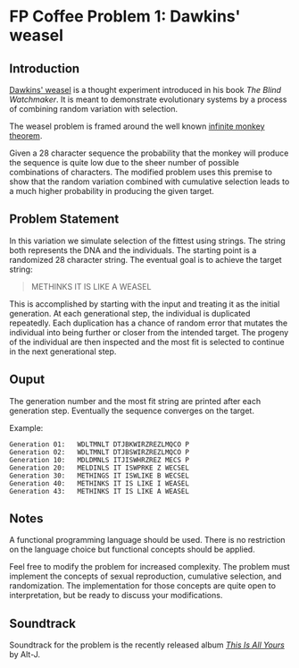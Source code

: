 # FP Coffee Problem 1: Dawkins' weasel

## Introduction

[Dawkins' weasel](http://en.wikipedia.org/wiki/Weasel_program)
is a thought experiment introduced in his book *The Blind
Watchmaker*. It is meant to demonstrate evolutionary systems by a process
of combining random variation with selection. 

The weasel problem is framed around the well known 
[infinite monkey theorem](http://en.wikipedia.org/wiki/Infinite_monkey_theorem).

Given a 28 character sequence the probability that the monkey will produce
the sequence is quite low due to the sheer number of possible combinations of
characters. The modified problem uses this premise to show that the random
variation combined with cumulative selection leads to a much higher probability
in producing the given target. 

## Problem Statement

In this variation we simulate selection of the fittest using strings. The
string both represents the DNA and the individuals. The starting point is a 
randomized 28 character string. The eventual goal is to achieve the target
string:

> METHINKS IT IS LIKE A WEASEL

This is accomplished by starting with the input and treating it as the
initial generation. At each generational step, the individual is duplicated
repeatedly. Each duplication has a chance of random error that mutates
the individual into being further or closer from the intended target. 
The progeny of the individual are then inspected and the most fit is
selected to continue in the next generational step. 

## Ouput 

The generation number and the most fit string are printed after each
generation step. Eventually the sequence converges on the target. 

Example:
```
Generation 01:   WDLTMNLT DTJBKWIRZREZLMQCO P
Generation 02:   WDLTMNLT DTJBSWIRZREZLMQCO P
Generation 10:   MDLDMNLS ITJISWHRZREZ MECS P
Generation 20:   MELDINLS IT ISWPRKE Z WECSEL
Generation 30:   METHINGS IT ISWLIKE B WECSEL
Generation 40:   METHINKS IT IS LIKE I WEASEL
Generation 43:   METHINKS IT IS LIKE A WEASEL
```

## Notes
A functional programming language should be used. There is no restriction on the
language choice but functional concepts should be applied.

Feel free to modify the problem for increased complexity. The problem must implement
the concepts of sexual reproduction, cumulative selection, and randomization. The
implementation for those concepts are quite open to interpretation, but be ready
to discuss your modifications.

## Soundtrack
Soundtrack for the problem is the recently released album 
[*This Is All Yours*](https://play.spotify.com/album/6TbkWAqqY4nhQnYim61IU8) 
by Alt-J.
